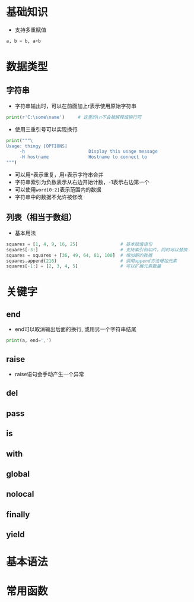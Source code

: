 # 基础知识
- 支持多重赋值
```python
a, b = b, a+b
```

# 数据类型
## 字符串
- 字符串输出时，可以在前面加上r表示使用原始字符串
```python
print(r'C:\some\name')     # 这里的\n不会被解释成换行符
```
- 使用三重引号可以实现换行
```python
print("""\
Usage: thingy [OPTIONS]
     -h                        Display this usage message
     -H hostname               Hostname to connect to
""")
```
- 可以用`*`表示重复，用`+`表示字符串合并
- 字符串索引为负数表示从右边开始计数，-1表示右边第一个
- 可以使用`word[0:2]`表示范围内的数据
- 字符串中的数据不允许被修改

## 列表（相当于数组）
- 基本用法
```python
squares = [1, 4, 9, 16, 25]                # 基本赋值语句
squares[-3:]                               # 支持索引和切片，同时可以替换
squares = squares + [36, 49, 64, 81, 100]  # 增加新的数据
squares.append(216)                        # 调用append方法增加元素
squares[-1:] = [2, 3, 4, 5]                # 可以扩展元素数量
```















# 关键字
## end
- end可以取消输出后面的换行, 或用另一个字符串结尾
```python
print(a, end=',')
```













## raise
- raise语句会手动产生一个异常

## del


## pass


## is


## with


## global

## nolocal

## finally

## yield


# 基本语法


# 常用函数

